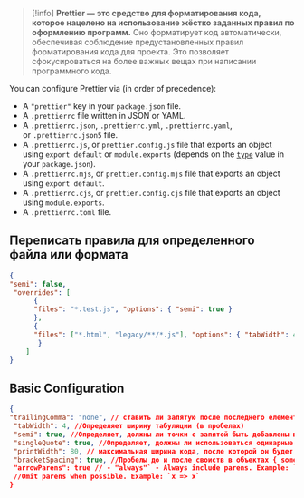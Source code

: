 >[!info]
>**Prettier — это средство для форматирования кода, которое нацелено на использование жёстко заданных правил по оформлению программ.**
Оно форматирует код автоматически, обеспечивая соблюдение предустановленных правил форматирования кода для проекта. Это позволяет сфокусироваться на более важных вещах при написании программного кода.

You can configure Prettier via (in order of precedence):
- A `"prettier"` key in your `package.json` file.
- A `.prettierrc` file written in JSON or YAML.
- A `.prettierrc.json`, `.prettierrc.yml`, `.prettierrc.yaml`, or `.prettierrc.json5` file.
- A `.prettierrc.js`, or `prettier.config.js` file that exports an object using `export default` or `module.exports` (depends on the [`type`](https://nodejs.org/api/packages.html#type) value in your `package.json`).
- A `.prettierrc.mjs`, or `prettier.config.mjs` file that exports an object using `export default`.
- A `.prettierrc.cjs`, or `prettier.config.cjs` file that exports an object using `module.exports`.
- A `.prettierrc.toml` file.

## Переписать правила для определенного файла или формата

```json
{ 
"semi": false,
 "overrides": [
	  { 
	  "files": "*.test.js", "options": { "semi": true } 
	  }, 
	  { 
	  "files": ["*.html", "legacy/**/*.js"], "options": { "tabWidth": 4 }
	   } 
	] 
}
```


##  Basic Configuration

```JSON
{ 
"trailingComma": "none", // ставить ли запятую после последнего елементов в массиве и объектах
 "tabWidth": 4, //Определяет ширину табуляции (в пробелах)
 "semi": true, //Определяет, должны ли точки с запятой быть добавлены в конец выражений 
 "singleQuote": true, //Определяет, должны ли использоваться одинарные кавычки вместо двойных кавычек для строковых литералов
 "printWidth": 80, // максимальная ширина кода, после которой он будет перенесен на другую строку
 "bracketSpacing": true, //Пробелы до и после своиств в объектах { something }.
 "arrowParens": true // - "always"` - Always include parens. Example: `(x) => x`"avoid"  
 //Omit parens when possible. Example: `x => x`
}
```